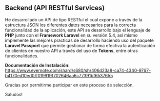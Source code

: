 ## Backend (API RESTful Services)
He desarrollado un API de tipo RESTful el cual expone a través de la estructura JSON los diferentes datos necesarios para la correcta funcionalidad de la aplicación, este API se desarrollo bajo el lenguaje de **PHP** junto con el **Framework Laravel** en su versión 5.4, así mismo implemente las mejores practicas de desarrollo haciendo uso del paquete **Laravel Passport** que permite gestionar de forma efectiva la autenticación de clientes en nuestro API a través del uso de **Tokens**, entre otras funcionalidades.

**Documentación de Instalación**: https://www.evernote.com/shard/s680/sh/406d23a8-ca74-4340-9767-b4170ed10ed0/f019919f702646aa6c77391bf6537655

Gracias por permitirme participar en este proceso de selección.

Saludos!